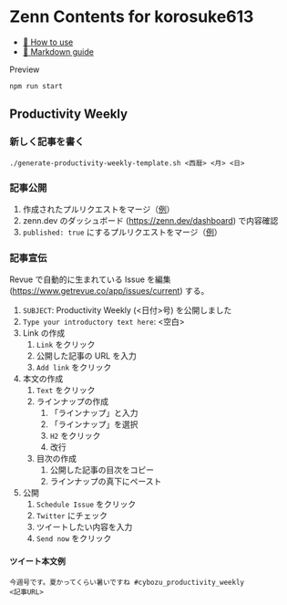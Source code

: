 # Zenn Contents for korosuke613

* [📘 How to use](https://zenn.dev/zenn/articles/zenn-cli-guide)
* [📘 Markdown guide](https://zenn.dev/zenn/articles/markdown-guide)

Preview
```
npm run start
```

## Productivity Weekly
### 新しく記事を書く
```
./generate-productivity-weekly-template.sh <西暦> <月> <日>
```

### 記事公開
1. 作成されたプルリクエストをマージ（[例](https://github.com/korosuke613/zenn-articles/pull/199)）
2. zenn.dev のダッシュボード (https://zenn.dev/dashboard) で内容確認
3. `published: true` にするプルリクエストをマージ（[例](https://github.com/korosuke613/zenn-articles/pull/200)）

### 記事宣伝
Revue で自動的に生まれている Issue を編集 (https://www.getrevue.co/app/issues/current) する。

1. `SUBJECT`: Productivity Weekly (<日付>号) を公開しました
2. `Type your introductory text here`: <空白>
3. Link の作成
   1. `Link` をクリック
   2. 公開した記事の URL を入力
   3. `Add link` をクリック
4. 本文の作成
   1. `Text` をクリック
   2. ラインナップの作成
      1. 「ラインナップ」と入力
      2. 「ラインナップ」を選択
      3. `H2` をクリック
      4. 改行
   3. 目次の作成
      1. 公開した記事の目次をコピー
      2. ラインナップの真下にペースト
5. 公開
   1. `Schedule Issue` をクリック
   2. `Twitter` にチェック
   3. ツイートしたい内容を入力
   4. `Send now` をクリック

#### ツイート本文例   
```
今週号です。夏かってくらい暑いですね #cybozu_productivity_weekly
<記事URL>
```
